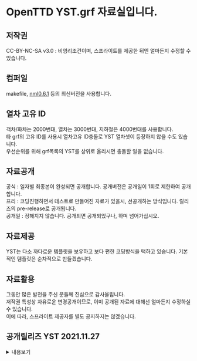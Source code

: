 # OpenTTD YST.grf 자료실입니다.
## 저작권
 CC-BY-NC-SA v3.0 : 비영리조건이며, 스프라이트를 제공한 뒤엔 얼마든지 수정할 수 있습니다.<br>

## 컴퍼일
makefile, [nml0.6.1](https://github.com/OpenTTD/nml) 등의 최신버전을 사용합니다.<br>

## 열차 고유 ID
객차/화차는 2000번대, 열차는 3000번대, 지하철은 4000번대를 사용합니다. <br>
타 grf의 고유 ID를 사용시 열차고유 ID충돌로 YST 열차셋이 등장하지 않을 수도 있습니다.<br>
우선순위를 위해 grf목록의 YST를 상위로 올리시면 충돌할 일을 없습니다.<br>

## 자료공개
공식 : 일자별 최종본이 완성되면 공개합니다. 공개버전은 공개일이 1회로 제한하여 공개합니다.<br>
프리 : 코딩진행하면서 테스트로 만들어진 자료가 있을시, 선공개하는 방식입니다. 릴리즈의 pre-release로 공개됩니다.<br>
공개일 : 정해지지 않습니다. 공개되면 공개되었구나, 하며 넘어가십시오.<br>

## 자료제공
YST는 다소 까다로운 템플릿을 보유하고 보다 편한 코딩방식을 택하고 있습니다. 기본적인 템플릿은 순차적으로 만들겠습니다.<br>

## 자료활용
그동안 많은 발전을 주신 분들께 진심으로 감사올립니다.<br>
저작권 특성상 자유로운 변경공개이므로, 이미 공개된 자료에 대해선 얼마든지 수정하실 수 있습니다.<br>
이에 따라, 스프라이트 제공자를 별도 공지하지는 않겠습니다.<br>

## 공개릴리즈  YST 2021.11.27
<details markdown="1">
<summary>내용보기</summary>
[YST 2021.11.27](https://github.com/evepoi/YST.grf/releases/tag/2021.11.27)<br>
- 운전차량 도색미변경 차량 : (E300, Glory600, Talgo250, TGV-Duplex, TGV Old Duplex, TGV Old Pos, TGV Pos) 도색가능토록 수정. / 운전차량만 있는 차량이므로, 수송량이 없어야 함. 구매목록에서는 수송량이 1로 표시되지만, 구매후 수송량은 없도록 설정되어 있음. 도색이 존재하는 경우엔 코드상 수송량이 1이상 되어야하는 단점이 있어야 하기에 구매목록에 1의 표시는 게임상 코드이므로 수정할 수는 없음. 타 GRF도 동일하게 적용하고 있음. ([#26](https://github.com/evepoi/YST.grf/issues/26))
</details>
